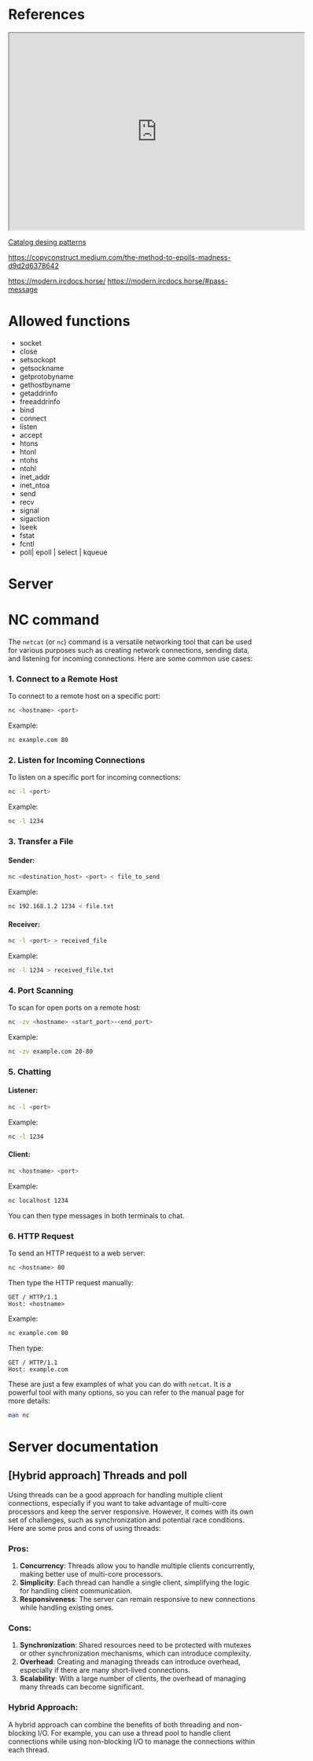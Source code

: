 

# References

<iframe src="https://refactoring.guru/design-patterns/catalog" width="600" height="400"></iframe>

[Catalog desing patterns](https://refactoring.guru/design-patterns/catalog)

https://copyconstruct.medium.com/the-method-to-epolls-madness-d9d2d6378642

https://modern.ircdocs.horse/
https://modern.ircdocs.horse/#pass-message
# Allowed functions

* socket
* close
* setsockopt
* getsockname
* getprotobyname
* gethostbyname
* getaddrinfo 
* freeaddrinfo
* bind
* connect
* listen
* accept
* htons
* htonl
* ntohs
* ntohl
* inet_addr
* inet_ntoa
* send
* recv
* signal
* sigaction
* lseek
* fstat
* fcntl
* poll| epoll | select | kqueue

# Server 

# NC command
The `netcat` (or `nc`) command is a versatile networking tool that can be used for various purposes such as creating network connections, sending data, and listening for incoming connections. Here are some common use cases:

### 1. Connect to a Remote Host
To connect to a remote host on a specific port:
```sh
nc <hostname> <port>
```
Example:
```sh
nc example.com 80
```

### 2. Listen for Incoming Connections
To listen on a specific port for incoming connections:
```sh
nc -l <port>
```
Example:
```sh
nc -l 1234
```

### 3. Transfer a File
#### Sender:
```sh
nc <destination_host> <port> < file_to_send
```
Example:
```sh
nc 192.168.1.2 1234 < file.txt
```

#### Receiver:
```sh
nc -l <port> > received_file
```
Example:
```sh
nc -l 1234 > received_file.txt
```

### 4. Port Scanning
To scan for open ports on a remote host:
```sh
nc -zv <hostname> <start_port>-<end_port>
```
Example:
```sh
nc -zv example.com 20-80
```

### 5. Chatting
#### Listener:
```sh
nc -l <port>
```
Example:
```sh
nc -l 1234
```

#### Client:
```sh
nc <hostname> <port>
```
Example:
```sh
nc localhost 1234
```

You can then type messages in both terminals to chat.

### 6. HTTP Request
To send an HTTP request to a web server:
```sh
nc <hostname> 80
```
Then type the HTTP request manually:
```
GET / HTTP/1.1
Host: <hostname>

```
Example:
```sh
nc example.com 80
```
Then type:
```
GET / HTTP/1.1
Host: example.com

```

These are just a few examples of what you can do with `netcat`. It is a powerful tool with many options, so you can refer to the manual page for more details:
```sh
man nc
```


# Server documentation

## [Hybrid approach] Threads and poll
Using threads can be a good approach for handling multiple client connections, especially if you want to take advantage of multi-core processors and keep the server responsive. However, it comes with its own set of challenges, such as synchronization and potential race conditions. Here are some pros and cons of using threads:

### Pros:
1. **Concurrency**: Threads allow you to handle multiple clients concurrently, making better use of multi-core processors.
2. **Simplicity**: Each thread can handle a single client, simplifying the logic for handling client communication.
3. **Responsiveness**: The server can remain responsive to new connections while handling existing ones.

### Cons:
1. **Synchronization**: Shared resources need to be protected with mutexes or other synchronization mechanisms, which can introduce complexity.
2. **Overhead**: Creating and managing threads can introduce overhead, especially if there are many short-lived connections.
3. **Scalability**: With a large number of clients, the overhead of managing many threads can become significant.

### Hybrid Approach:
A hybrid approach can combine the benefits of both threading and non-blocking I/O. For example, you can use a thread pool to handle client connections while using non-blocking I/O to manage the connections within each thread.

